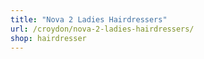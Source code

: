 ```yaml
---
title: "Nova 2 Ladies Hairdressers"
url: /croydon/nova-2-ladies-hairdressers/
shop: hairdresser
---
```

